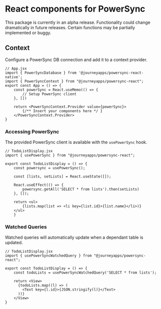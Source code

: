 # React components for PowerSync

This package is currently in an alpha release. Functionality could change dramatically in future releases. Certain functions may be partially implemented or buggy.

## Context
Configure a PowerSync DB connection and add it to a context provider.

```JSX
// App.jsx
import { PowerSyncDatabase } from '@journeyapps/powersync-react-native'; 
import { PowerSyncContext } from "@journeyapps/powersync-react";
export const App = () => {
    const powerSync = React.useMemo(() => {
        // Setup PowerSync client
    }, [])

    return <PowerSyncContext.Provider value={powerSync}>
        {/** Insert your components here */ }
    </PowerSyncContext.Provider>
}
```

### Accessing PowerSync
The provided PowerSync client is available with the `usePowerSync` hook.

```JSX
// TodoListDisplay.jsx
import { usePowerSync } from "@journeyapps/powersync-react";

export const TodoListDisplay = () => {
    const powersync = usePowerSync();

    const [lists, setLists] = React.useState([]);

    React.useEffect(() => {
        powersync.getAll('SELECT * from lists').then(setLists)
    }, []);

    return <ul>
        {lists.map(list => <li key={list.id}>{list.name}</li>)}
    </ul>
    }
```


### Watched Queries
Watched queries will automatically update when a dependant table is updated.
```JSX
// TodoListDisplay.jsx
import { usePowerSyncWatchedQuery } from "@journeyapps/powersync-react";

export const TodoListDisplay = () => {
    const todoLists = usePowerSyncWatchedQuery('SELECT * from lists');

    return <View>
      {todoLists.map((l) => (
        <Text key={l.id}>{JSON.stringify(l)}</Text>
      ))}
    </View>
}
```